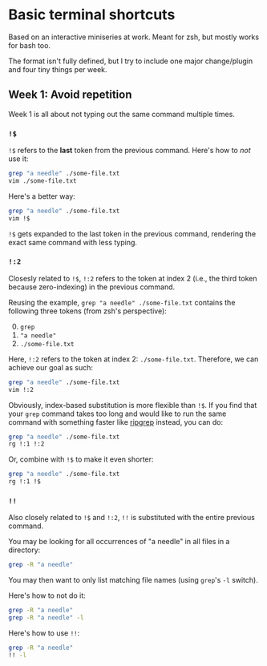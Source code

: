 # Basic terminal shortcuts

Based on an interactive miniseries at work. Meant for zsh, but mostly works for bash too.

The format isn't fully defined, but I try to include one major change/plugin and four tiny things per week.

## Week 1: Avoid repetition

Week 1 is all about not typing out the same command multiple times.

### `!$`

`!$` refers to the __last__ token from the previous command. Here's how to _not_ use it:

```zsh
grep "a needle" ./some-file.txt
vim ./some-file.txt
```

Here's a better way:

```zsh
grep "a needle" ./some-file.txt
vim !$
```

`!$` gets expanded to the last token in the previous command, rendering the exact same command with less typing.

### `!:2`

Closesly related to `!$`, `!:2` refers to the token at index 2 (i.e., the third token because zero-indexing) in the previous command.

Reusing the example, `grep "a needle" ./some-file.txt` contains the following three tokens (from zsh's perspective):

0. `grep`
1. `"a needle"`
2. `./some-file.txt`

Here, `!:2` refers to the token at index 2: `./some-file.txt`. Therefore, we can achieve our goal as such:

```zsh
grep "a needle" ./some-file.txt
vim !:2
```

Obviously, index-based substitution is more flexible than `!$`. If you find that your `grep` command takes too long and would like to run the same command with something faster like [ripgrep](https://github.com/BurntSushi/ripgrep) instead, you can do:

```zsh
grep "a needle" ./some-file.txt
rg !:1 !:2
```

Or, combine with `!$` to make it even shorter:

```zsh
grep "a needle" ./some-file.txt
rg !:1 !$
```

### `!!`

Also closely related to `!$` and `!:2`, `!!` is substituted with the entire previous command.

You may be looking for all occurrences of "a needle" in all files in a directory:

```zsh
grep -R "a needle"
```

You may then want to only list matching file names (using `grep`'s `-l` switch).

Here's how to not do it:

```zsh
grep -R "a needle"
grep -R "a needle" -l
```

Here's how to use `!!`:

```zsh
grep -R "a needle"
!! -l
```
